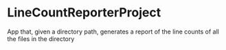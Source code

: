 # LineCountReporterProject
App that, given a directory path, generates a report of the line counts of all the files in the directory
